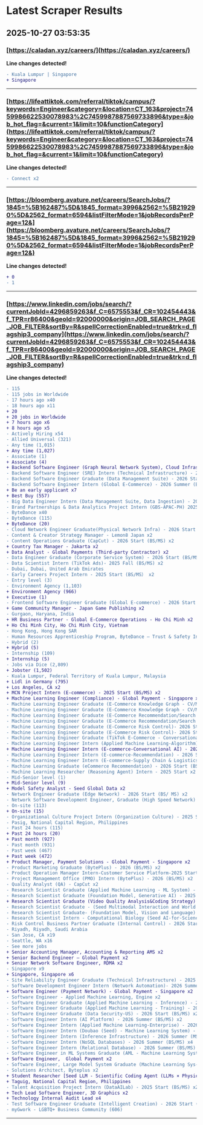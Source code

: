 # Latest Scraper Results

## 2025-10-27 03:53:35

### [https://caladan.xyz/careers/](https://caladan.xyz/careers/)

**Line changes detected!**

```diff
- Kuala Lumpur | Singapore
+ Singapore
```

---
### [https://lifeattiktok.com/referral/tiktok/campus/?keywords=Engineer&category=&location=CT_163&project=7459986622530078983%2C7459987887569733896&type=&job_hot_flag=&current=1&limit=10&functionCategory](https://lifeattiktok.com/referral/tiktok/campus/?keywords=Engineer&category=&location=CT_163&project=7459986622530078983%2C7459987887569733896&type=&job_hot_flag=&current=1&limit=10&functionCategory)

**Line changes detected!**

```diff
- Connect x2
```

---
### [https://bloomberg.avature.net/careers/SearchJobs/?1845=%5B162487%5D&1845_format=3996&2562=%5B219290%5D&2562_format=6594&listFilterMode=1&jobRecordsPerPage=12&](https://bloomberg.avature.net/careers/SearchJobs/?1845=%5B162487%5D&1845_format=3996&2562=%5B219290%5D&2562_format=6594&listFilterMode=1&jobRecordsPerPage=12&)

**Line changes detected!**

```diff
+ 0
- 1
```

---
### [https://www.linkedin.com/jobs/search/?currentJobId=4296859263&f_C=6575553&f_CR=102454443&f_TPR=r86400&geoId=92000000&origin=JOB_SEARCH_PAGE_JOB_FILTER&sortBy=R&spellCorrectionEnabled=true&trk=d_flagship3_company](https://www.linkedin.com/jobs/search/?currentJobId=4296859263&f_C=6575553&f_CR=102454443&f_TPR=r86400&geoId=92000000&origin=JOB_SEARCH_PAGE_JOB_FILTER&sortBy=R&spellCorrectionEnabled=true&trk=d_flagship3_company)

**Line changes detected!**

```diff
- 115
- 115 jobs in Worldwide
- 17 hours ago x40
- 18 hours ago x11
+ 20
+ 20 jobs in Worldwide
+ 7 hours ago x6
+ 8 hours ago x5
- Actively Hiring x54
- Allied Universal (321)
- Any time (1,015)
+ Any time (1,027)
- Associate (1)
+ Associate (4)
+ Backend Software Engineer (Graph Neural Network System), Cloud Infrastructure Intern - 2025 Start x2
- Backend Software Engineer (SRE) Intern (Technical Infrastructure) - 2026 Start (BS/MS) x2
- Backend Software Engineer Graduate (Data Management Suite) - 2026 Start (BS/MS) x2
- Backend Software Engineer Intern (Global E-Commerce) - 2026 Summer (BS/MS) x4
+ Be an early applicant x7
+ Best Buy (557)
- Big Data Engineer Intern (Data Management Suite, Data Ingestion) - 2026 Start (BS/MS) x2
- Brand Partnerships & Data Analytics Project Intern (GBS-APAC-PH) 2025 Start (BS/MS) x2
- ByteDance x40
- ByteDance (115)
+ ByteDance (20)
- Cloud Network Engineer Graduate(Physical Network Infra) - 2026 Start (BS/ MS) x2
- Content & Creator Strategy Manager - Lemon8 Japan x2
- Content Operations Graduate (CapCut) - 2026 Start (BS/MS) x2
+ Country Tax Manager - Jakarta x2
+ Data Analyst - Global Payments (Third-party Contractor) x2
- Data Engineer Graduate (Corporate Service System) - 2026 Start (BS/MS) x2
- Data Scientist Intern (TikTok Ads)- 2025 Fall (BS/MS) x2
- Dubai, Dubai, United Arab Emirates
- Early Careers Project Intern - 2025 Start (BS/MS） x2
- Entry level (3)
- Environment Agency (1,103)
+ Environment Agency (966)
+ Executive (1)
- Frontend Software Engineer Graduate (Global E-commerce) - 2026 Start (BS/MS) x2
+ Game Community Manager - Japan Game Publishing x2
- Gurgaon, Haryana, India
+ HR Business Partner - Global E-Commerce Operations - Ho Chi Minh x2
+ Ho Chi Minh City, Ho Chi Minh City, Vietnam
- Hong Kong, Hong Kong SAR
- Human Resources Apprenticeship Program, ByteDance – Trust & Safety India - 2025 Start x2
- Hybrid (2)
+ Hybrid (5)
- Internship (109)
+ Internship (5)
- Jobs via Dice (2,809)
+ Jobster (1,502)
- Kuala Lumpur, Federal Territory of Kuala Lumpur, Malaysia
+ Lidl in Germany (795)
+ Los Angeles, CA x2
+ MCN Project Intern (E-commerce) - 2025 Start (BS/MS) x2
+ Machine Learning Engineer (Compliance) - Global Payment - Singapore x2
- Machine Learning Engineer Graduate (E-Commerce Knowledge Graph - CV/Multimodal/NLP) -2026 Start (BS/MS) x2
- Machine Learning Engineer Graduate (E-Commerce Knowledge Graph - CV/Multimodal/NLP) -2026 Start (PhD) x2
- Machine Learning Engineer Graduate (E-Commerce Recommendation/Search Alliance)- 2026 Start (BS/MS) x2
- Machine Learning Engineer Graduate (E-Commerce Recommendation/Search Alliance)- 2026 Start (Phd) x2
- Machine Learning Engineer Graduate (E-Commerce Risk Control)- 2026 Start (BS/MS) x2
- Machine Learning Engineer Graduate (E-Commerce Risk Control)- 2026 Start (Phd) x2
- Machine Learning Engineer Graduate (TikTok E-Commerce - Conversational AI)-2026 Start (PhD) x2
- Machine Learning Engineer Intern (Applied Machine Learning-Algorithm) - 2025 Summer/Fall (PhD) x2
+ Machine Learning Engineer Intern (E-commerce-Conversational AI) - 2026 Start (PhD) x2
- Machine Learning Engineer Intern (E-commerce-Recommendation) - 2026 Start (PhD) x2
- Machine Learning Engineer Intern (E-commerce-Supply Chain & Logistics) - 2025 Summer/Fall (MS) x2
- Machine Learning Graduate (eCommerce Recommendation) - 2026 Start (BS/MS) x2
- Machine Learning Researcher (Reasoning Agent) Intern - 2025 Start x2
- Mid-Senior level (1)
+ Mid-Senior level (9)
+ Model Safety Analyst - Seed Global Data x2
- Network Engineer Graduate (Edge Network) - 2026 Start (BS/ MS) x2
- Network Software Development Engineer, Graduate (High Speed Network) - 2025 Start (PhD) x2
- On-site (113)
+ On-site (15)
- Organizational Culture Project Intern (Organization Culture) - 2025 Start (BS/MS) x2
- Pasig, National Capital Region, Philippines
- Past 24 hours (115)
+ Past 24 hours (20)
+ Past month (927)
- Past month (931)
- Past week (467)
+ Past week (472)
+ Product Manager, Payment Solutions - Global Payment - Singapore x2
- Product Marketing Graduate (BytePlus) - 2026 (BS/MS) x2
- Product Operation Manager Intern-Customer Service Platform-2025 Start x2
- Project Management Office (PMO) Intern (BytePlus) - 2026 (BS/MS) x2
- Quality Analyst (QA) - CapCut x2
- Research Scientist Graduate (Applied Machine Learning - ML System) - 2026 Start (BS/MS) x2
- Research Scientist Graduate (Foundation Model, Generative AI) - 2025 Start (PhD) x4
+ Research Scientist Graduate (Video Quality Analysis&Coding Strategy) - 2026 Start (PHD) x2
- Research Scientist Graduate - (Seed Multimodal Interaction and World Model - Reinforcement Learning) - 2026 Start (PhD) x2
- Research Scientist Graduate- (Foundation Model, Vision and Language) - 2025 Start (PhD) x2
- Research Scientist Intern - Computational Biology (Seed AI-for-Science) - 2026 Start (PhD) x2
- Risk Control Business Partner Graduate (Internal Control) - 2026 Start (BS/MS) x2
- Riyadh, Riyadh, Saudi Arabia
- San Jose, CA x19
- Seattle, WA x16
- See more jobs
+ Senior Accounting Manager, Accounting & Reporting AMS x2
+ Senior Backend Engineer – Global Payment x2
+ Senior Network Software Engineer, RDMA x2
- Singapore x9
+ Singapore, Singapore x6
- Site Reliability Engineer Graduate (Technical Infrastructure) - 2025 Start (BS/MS) x2
- Software Development Engineer Intern (Network Automation)- 2026 Summer (BS/ MS) x4
+ Software Engineer (Payment Network) - Global Payment - Singapore x2
- Software Engineer - Applied Machine Learning, Engine x2
- Software Engineer Graduate (Applied Machine Learning - Inference) - 2026 Start (MS) x2
- Software Engineer Graduate (Applied Machine Learning - Training) - 2026 Start (MS) x2
- Software Engineer Graduate (Data Security-US) - 2026 Start (BS/MS) x2
- Software Engineer Intern (AI Platform) - 2026 Summer (BS/MS) x2
- Software Engineer Intern (Applied Machine Learning-Enterprise) - 2026 Fall (BS/MS) x2
- Software Engineer Intern (Doubao (Seed) - Machine Learning System) - 2025 Summer (PhD) x2
- Software Engineer Intern (Inference Infrastructure) - 2026 Summer (MS/BS) x4
- Software Engineer Intern (NoSQL Databases) - 2026 Summer (BS/MS) x4
- Software Engineer Intern (Relational Database) - 2026 Summer (BS/MS) x2
- Software Engineer in ML Systems Graduate (AML - Machine Learning Systems) - 2026 Start (BS/MS) x2
+ Software Engineer,  Global Payment x2
- Software Engineer, Large Model System Graduate (Machine Learning Sys-US) - 2026 Start (BS/MS) x2
- Solutions Architect, Byteplus x2
+ Student Researcher [Seed LLM - Scientific Coding Agent (LLMs × Physics/Chemistry; RL preferred)] – 2026 Start (PhD) x2
+ Taguig, National Capital Region, Philippines
- Talent Acquisition Project Intern (DataAILab) - 2025 Start (BS/MS) x2
+ Tech Lead Software Engineer, 3D Graphics x2
+ Technology Internal Audit Lead x4
- Test Software Engineer Graduate (Intelligent Creation) - 2026 Start (BS/MS) x2
- myGwork - LGBTQ+ Business Community (606)
```

---
